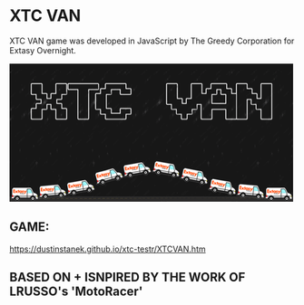 # XTC VAN

XTC VAN game was developed in JavaScript by The Greedy Corporation for Extasy Overnight.

![alt screenshot](https://raw.githubusercontent.com/dustinstanek/xtc-testr/master/XTCVANBANNER.gif)

## GAME:

https://dustinstanek.github.io/xtc-testr/XTCVAN.htm

## BASED ON + ISNPIRED BY THE WORK OF LRUSSO's 'MotoRacer'
